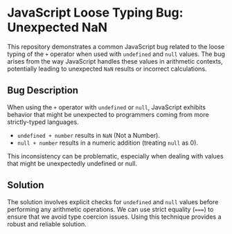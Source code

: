 # JavaScript Loose Typing Bug: Unexpected NaN

This repository demonstrates a common JavaScript bug related to the loose typing of the `+` operator when used with `undefined` and `null` values.  The bug arises from the way JavaScript handles these values in arithmetic contexts, potentially leading to unexpected `NaN` results or incorrect calculations.

## Bug Description

When using the `+` operator with `undefined` or `null`, JavaScript exhibits behavior that might be unexpected to programmers coming from more strictly-typed languages.

- `undefined + number` results in `NaN` (Not a Number).
- `null + number` results in a numeric addition (treating `null` as 0).

This inconsistency can be problematic, especially when dealing with values that might be unexpectedly undefined or null. 

## Solution

The solution involves explicit checks for `undefined` and `null` values before performing any arithmetic operations.  We can use strict equality (`===`) to ensure that we avoid type coercion issues.  Using this technique provides a robust and reliable solution.